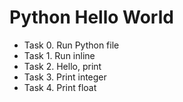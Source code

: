 # Python Hello World

- Task 0. Run Python file
- Task 1. Run inline
- Task 2. Hello, print
- Task 3. Print integer
- Task 4. Print float

